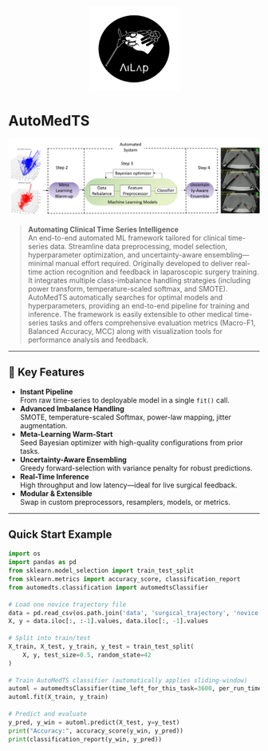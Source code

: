 
<p align="center">
  <img src="https://raw.githubusercontent.com/baobingzhang/AutoMedTS/main/ailap_logo.png" alt="AiLap Logo" width="180"/>
</p>




# AutoMedTS
<p align="center">
  <img src="docs/images/workflow.jpg" alt="AutoMedTS Workflow" width="800"/>
</p>

> **Automating Clinical Time Series Intelligence**  
> An end-to-end automated ML framework tailored for clinical time-series data. Streamline data preprocessing, model selection, hyperparameter optimization, and uncertainty-aware ensembling—minimal manual effort required. Originally developed to deliver real-time action recognition and feedback
in laparoscopic surgery training. It integrates multiple class-imbalance handling strategies (including power transform, temperature-scaled softmax, and SMOTE). AutoMedTS automatically searches for optimal models and hyperparameters, providing an end-to-end pipeline for training and inference. The framework is easily extensible to other medical time-series tasks and offers comprehensive evaluation metrics (Macro-F1, Balanced Accuracy, MCC) along with visualization tools for performance analysis and feedback.

---

## 🚀 Key Features

- **Instant Pipeline**  
  From raw time-series to deployable model in a single `fit()` call.
- **Advanced Imbalance Handling**  
  SMOTE, temperature-scaled Softmax, power-law mapping, jitter augmentation.
- **Meta-Learning Warm-Start**  
  Seed Bayesian optimizer with high-quality configurations from prior tasks.
- **Uncertainty-Aware Ensembling**  
  Greedy forward-selection with variance penalty for robust predictions.
- **Real-Time Inference**  
  High throughput and low latency—ideal for live surgical feedback.
- **Modular & Extensible**  
  Swap in custom preprocessors, resamplers, models, or metrics.

---

## Quick Start Example

```python
import os
import pandas as pd
from sklearn.model_selection import train_test_split
from sklearn.metrics import accuracy_score, classification_report
from automedts.classification import automedtsClassifier

# Load one novice trajectory file
data = pd.read_csv(os.path.join('data', 'surgical_trajectory', 'novice.csv'))
X, y = data.iloc[:, :-1].values, data.iloc[:, -1].values

# Split into train/test
X_train, X_test, y_train, y_test = train_test_split(
    X, y, test_size=0.5, random_state=42
)

# Train AutoMedTS classifier (automatically applies sliding-window)
automl = automedtsClassifier(time_left_for_this_task=3600, per_run_time_limit=360)
automl.fit(X_train, y_train)

# Predict and evaluate
y_pred, y_win = automl.predict(X_test, y=y_test)
print("Accuracy:", accuracy_score(y_win, y_pred))
print(classification_report(y_win, y_pred))



